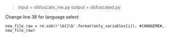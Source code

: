 >input = obfuscate_me.py
>output = obfuscated.py


Change line 38 for language select
```
new_file_raw = re.sub(r'\b{}\b'.format(only_variables[i]), #CHANGEME#, new_file_raw)
```
